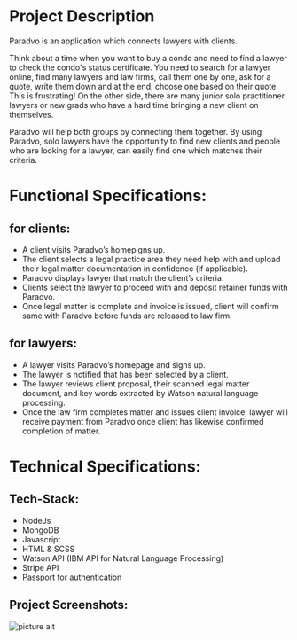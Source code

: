 # Project Description
Paradvo is an application which connects lawyers with clients.

Think about a time when you want to buy a condo and need to find a lawyer to check the condo's status certificate. You need to search for a lawyer online, find many lawyers and law firms, call them one by one, ask for a quote, write them down and at the end, choose one based on their quote. This is frustrating!
On the other side, there are many junior solo practitioner lawyers or new grads who have a hard time bringing a new client on themselves.

Paradvo will help both groups by connecting them together. By using Paradvo, solo lawyers have the opportunity to find new clients and people who are looking for a lawyer, can easily find one which matches their criteria.
# Functional Specifications:
## for clients:
* A client visits Paradvo’s homepigns up.
* The client selects a legal practice area they need help with and upload their legal matter documentation in confidence (if applicable).
* Paradvo displays lawyer that match the client’s criteria.
* Clients select the lawyer to proceed with and deposit retainer funds with Paradvo.
* Once legal matter is complete and invoice is issued, client will confirm same with Paradvo before funds are released to law firm.
## for lawyers:
* A lawyer visits Paradvo’s homepage and signs up.
* The lawyer is notified that has been selected by a client.
* The lawyer reviews client proposal, their scanned legal matter document, and key words extracted by Watson natural language processing.
* Once the law firm completes matter and issues client invoice, lawyer will receive payment from Paradvo once client has likewise confirmed completion of matter.


# Technical Specifications:
## Tech-Stack:
* NodeJs
* MongoDB
* Javascript
* HTML & SCSS
* Watson API (IBM API for Natural Language Processing)
* Stripe API
* Passport for authentication
## Project Screenshots:
![picture alt](https://raw.github.com/sadooghi/tweeter/master/images/tweeter_page_on_mobile.png "tweeter_page")
